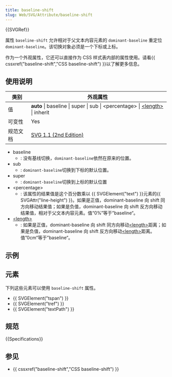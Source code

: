 ```yaml
---
title: baseline-shift
slug: Web/SVG/Attribute/baseline-shift
---
```


{{SVGRef}}

属性 `baseline-shift` 允许相对于父文本内容元素的 `dominant-baseline` 重定位 `dominant-baseline`。该切换对象必须是一个下标或上标。

作为一个外观属性，它还可以直接作为 CSS 样式表内部的属性使用。请看{{ cssxref("baseline-shift","CSS baseline-shift") }}以了解更多信息。

## 使用说明

| 类别     | 外观属性                                                                                                        |
| -------- | --------------------------------------------------------------------------------------------------------------- |
| 值       | **auto** \| baseline \| super \| sub \| \<percentage> \| [\<length>](/zh-CN/SVG/Content_type#Length) \| inherit |
| 可变性   | Yes                                                                                                             |
| 规范文档 | [SVG 1.1 (2nd Edition)](http://www.w3.org/TR/SVG11/text.html#BaselineShiftProperty)                             |

- baseline
  - : 没有基线切换，`dominant-baseline`依然在原来的位置。
- sub
  - : `dominant-baseline`切换到下标的默认位置。
- super
  - : `dominant-baseline`切换到上标的默认位置
- \<percentage>
  - : 该属性的结果值是这个百分数乘以 {{ SVGElement("text") }}元素的{{ SVGAttr("line-height") }}。如果是正值，dominant-baseline 向 shift 同方向移动结果值；如果是负值，dominant-baseline 向 shift 反方向移动结果值，相对于父文本内容元素。值“0%”等于”baseline“。
- [\<length>](/zh-CN/SVG/Content_type#Length)
  - : 如果是正值，dominant-baseline 向 shift 同方向移动[\<length>](/zh-CN/SVG/Content_type#Length)距离；如果是负值，dominant-baseline 向 shift 反方向移动[\<length>](/zh-CN/SVG/Content_type#Length)距离。值”0cm“等于”baseline“。

## 示例

## 元素

下列这些元素可以使用 `baseline-shift` 属性。

- {{ SVGElement("tspan") }}
- {{ SVGElement("tref") }}
- {{ SVGElement("textPath") }}

## 规范

{{Specifications}}

## 参见

- {{ cssxref("baseline-shift","CSS baseline-shift") }}
